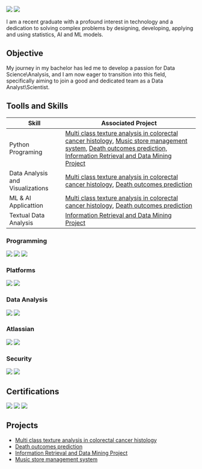 
<a href="http://www.linkedin.com/in/matan-shemesh-nimetz"><img src="https://img.shields.io/badge/-LinkedIn-0072b1?&style=for-the-badge&logo=linkedin&logoColor=white" /></a>
<a href="mailto:matash5585@gmail.com"><img src="https://img.shields.io/badge/-Email-D14836?&style=for-the-badge&logo=Gmail&logoColor=white" /></a>

I am a recent graduate with a profound interest in technology and a dedication to solving complex problems by designing, developing, applying and using statistics, AI and ML models.

## Objective

My journey in my bachelor has led me to develop a passion for Data Science\Analysis, and I am now eager to transition into this field, specifically aiming to join a good and dedicated team as a Data Analyst\Scientist.

## Toolls and Skills

| Skill                                         | Associated Project         |
|-----------------------------------------------|----------------------------|
| Python Programing          | <a href="https://github.com/matanshen/Machine-learning-project---Multi-class-texture-analysis-in-colorectal-cancer-histology">Multi class texture analysis in colorectal cancer histology</a>, <a href="https://github.com/matanshen/Object-Oriented-in-Python---Music-store-management-system">Music store management system</a>, <a href="https://github.com/matanshen/Data-Science-Project---predicting-death-outcomes">Death outcomes prediction, <a href="https://github.com/matanshen/Information-Retrieval-and-Data-Mining-Project">Information Retrieval and Data Mining Project</a></a>|
| Data Analysis and Visualizations | <a href="https://github.com/matanshen/Machine-learning-project---Multi-class-texture-analysis-in-colorectal-cancer-histology">Multi class texture analysis in colorectal cancer histology</a>, <a href="https://github.com/matanshen/Data-Science-Project---predicting-death-outcomes">Death outcomes prediction</a>|
| ML & AI Applicattion         | <a href="https://github.com/matanshen/Machine-learning-project---Multi-class-texture-analysis-in-colorectal-cancer-histology">Multi class texture analysis in colorectal cancer histology</a>, <a href="https://github.com/matanshen/Data-Science-Project---predicting-death-outcomes">Death outcomes prediction</a>|
| Textual Data Analysis         | <a href="https://github.com/matanshen/Information-Retrieval-and-Data-Mining-Project">Information Retrieval and Data Mining Project|


### Programming
<div>
    <img src="https://img.shields.io/badge/-Python-3776AB?&style=for-the-badge&logo=Python&logoColor=white" />
    <img src="https://img.shields.io/badge/-R-276DC3?&style=for-the-badge&logo=R&logoColor=white" />
    <img src="https://img.shields.io/badge/-SQL-4479A1?&style=for-the-badge&logo=MySQL&logoColor=white" />
</div>

### Platforms
<div>
<img src="https://img.shields.io/badge/-Windows-0078D6?&style=for-the-badge&logo=Windows&logoColor=white" />
<img src="https://img.shields.io/badge/-Linux-FCC624?&style=for-the-badge&logo=Linux&logoColor=black" />
</div>

### Data Analysis
<div>
    <img src="https://img.shields.io/badge/-Power%20BI-F2C811?&style=for-the-badge&logo=Power%20BI&logoColor=black" />
    <img src="https://img.shields.io/badge/-Excel-217346?&style=for-the-badge&logo=Microsoft%20Excel&logoColor=white" />

</div>

### Atlassian 
<div>
    <img src="https://img.shields.io/badge/-Jira-0052CC?&style=for-the-badge&logo=Jira&logoColor=white" />
    <img src="https://img.shields.io/badge/-Confluence-172B4D?&style=for-the-badge&logo=Confluence&logoColor=white" />
</div>

### Security 
<div>
    <img src="https://img.shields.io/badge/-McAfee%2FTrellix-EE0000?&style=for-the-badge&logo=McAfee&logoColor=white" />
    <img src="https://img.shields.io/badge/-QRadar-0033A0?&style=for-the-badge&logo=IBM&logoColor=white" />
</div>

## Certifications
<div>
<img src="https://img.shields.io/badge/-GCP-000080?&style=for-the-badge&logoColor=white" />
<img src="https://img.shields.io/badge/-CCNA%20Discovery%3A%20Small--to--Medium%20Businesses%20or%20ISP-1BA0D7?&style=for-the-badge&logo=Cisco&logoColor=white" />
<img src="https://img.shields.io/badge/-CCNA%20Discovery%3A%20Home%20and%20Small%20Businesses-1BA0D7?&style=for-the-badge&logo=Cisco&logoColor=white" />
</div>

## Projects
- <a href="https://github.com/matanshen/Machine-learning-project---Multi-class-texture-analysis-in-colorectal-cancer-histology">Multi class texture analysis in colorectal cancer histology</a>
- <a href="https://github.com/matanshen/Data-Science-Project---predicting-death-outcomes">Death outcomes prediction</a>
- <a href="https://github.com/matanshen/Information-Retrieval-and-Data-Mining-Project">Information Retrieval and Data Mining Project</a>
- <a href="https://github.com/matanshen/Object-Oriented-in-Python---Music-store-management-system">Music store management system</a>

